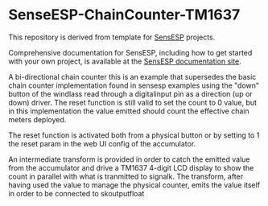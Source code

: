# SenseESP-ChainCounter-TM1637

This repository is derived from  template for [SensESP](https://github.com/SignalK/SensESP/) projects.

Comprehensive documentation for SensESP, including how to get started with your own project, is available at the [SensESP documentation site](https://signalk.org/SensESP/).


 A bi-directional chain counter
 this is an example that supersedes the basic chain counter implementation found in sensesp examples using the "down" button of the windlass read through a digitalinput pin as a direction (up or down) driver. The  reset function is still valid to set the count to 0 value, but in this implementation the value emitted should count the effective chain meters deployed.

 The reset function is activated both from a physical button or by setting to 1 the reset param in the web UI config of the accumulator.
 
 An intermediate transform is provided in order to catch the emitted value from the accumulator and drive a TM1637 4-digit LCD display to show the count in parallel with what is tranmitted to signalk. The transform, after having used the value to manage the physical counter, emits the value itself in order to be connected to skoutputfloat